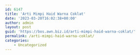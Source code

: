 ```yaml
---
id: 6147
title: 'Arti Mimpi Haid Warna Coklat'
date: '2023-03-20T16:02:38+00:00'
author: admin
layout: post
guid: 'https://bos.awn.biz.id/arti-mimpi-haid-warna-coklat/'
permalink: /arti-mimpi-haid-warna-coklat/
categories:
    - Uncategorized
---
```


